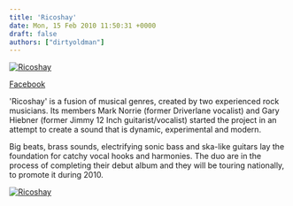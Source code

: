```yaml
---
title: 'Ricoshay'
date: Mon, 15 Feb 2010 11:50:31 +0000
draft: false
authors: ["dirtyoldman"]
---
```


[![](/wp-content/uploads/2010/02/ricoshay-e1266234524390.jpg "Ricoshay")](/artists/ricoshay/ricoshay/)

[Facebook](http://www.facebook.com/ricoshaymusic)

'Ricoshay' is a fusion of musical genres, created by two experienced rock musicians. Its members Mark Norrie (former Driverlane vocalist) and Gary Hiebner (former Jimmy 12 Inch guitarist/vocalist) started the project in an attempt to create a sound that is dynamic, experimental and modern.

Big beats, brass sounds, electrifying sonic bass and ska-like guitars lay the foundation for catchy vocal hooks and harmonies. The duo are in the process of completing their debut album and they will be touring nationally, to promote it during 2010.

[![](/wp-content/uploads/2010/02/rico01-e1266234011716.jpg "Ricoshay")](/2010/02/15/new-artist-ricoshay/rico01/)